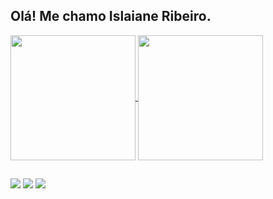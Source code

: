 ## Olá! Me chamo Islaiane Ribeiro.

<!--

- 🔭 I’m currently working on ...
- 🌱 I’m currently learning ...
- 👯 I’m looking to collaborate on ...
- 🤔 I’m looking for help with ...
- 💬 Ask me about ...
- 📫 How to reach me: ...
- 😄 Pronouns: ...
- ⚡ Fun fact: ...
-->

<div>
  <a href="https://github.com/islaianeribeiro/github-readme-stats">
    <img height=200 align="center" src="https://github-readme-stats.vercel.app/api?username=islaianeribeiro&theme=dracula&show_icons=true&icon_color=6757a3&title_color=6757a3&include_all_commits=true&bg_color=000" />
  </a>
  <a href="https://github.com/islaianeribeiro/convoychat">
    <img height=200 align="center" src="https://github-readme-stats.vercel.app/api/top-langs?username=islaianeribeiro&layout=compact&langs_count=8&card_width=320&theme=dracula&title_color=6757a3&bg_color=000" />
  </a>
</div>

##
<div> 
  <a href="https://www.instagram.com/_islaianeribeiro?igsh=MWUzaGVwazJvcW44bw==" target="_blank"><img src="https://img.shields.io/badge/-Instagram-%23E4405F?style=for-the-badge&logo=instagram&logoColor=white" target="_blank"></a>
  <a href = "mailto:islaiane.lribeiro@gmail.com"><img src="https://img.shields.io/badge/-Gmail-%23333?style=for-the-badge&logo=gmail&logoColor=white" target="_blank"></a>
  <a href="https://www.linkedin.com/in/islaianeribeiro" target="_blank"><img src="https://img.shields.io/badge/-LinkedIn-%230077B5?style=for-the-badge&logo=linkedin&logoColor=white" target="_blank"></a> 
</div>


